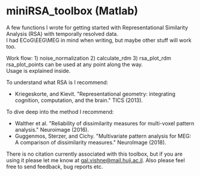 # miniRSA_toolbox (Matlab)
A few functions I wrote for getting started with Representational Similarity Analysis (RSA) with temporally resolved data.  
I had ECoG\EEG\MEG in mind when writing, but maybe other stuff will work too.  
  
Work flow: 1) noise_normalization 2) calculate_rdm 3) rsa_plot_rdm  
rsa_plot_points can be used at any point along the way.  
Usage is explained inside.  
 
 
To understand what RSA is I recommend:  
* Kriegeskorte, and Kievit. "Representational geometry: integrating cognition, computation, and the brain." TICS (2013).  
  
To dive deep into the method I recommend:  
* Walther et al. "Reliability of dissimilarity measures for multi-voxel pattern analysis." Neuroimage (2016).  
* Guggenmos, Sterzer, and Cichy. "Multivariate pattern analysis for MEG: A comparison of dissimilarity measures." NeuroImage (2018).  
  
There is no citation currently associated with this toolbox, but if you are using it please let me know at gal.vishne@mail.huji.ac.il.
Also please feel free to send feedback, bug reports etc.
